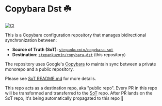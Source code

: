 # Copybara Dst ☘️

[![CI](https://github.com/stepankuzmin/copybara-dst/actions/workflows/ci.yml/badge.svg)](https://github.com/stepankuzmin/copybara-dst/actions/workflows/ci.yml)

This is a Copybara configuration repository that manages bidirectional synchronization between:
- **Source of Truth (SoT)**: [`stepankuzmin/copybara-sot`](https://github.com/stepankuzmin/copybara-sot)
- **Destination**: [`stepankuzmin/copybara-dst`](https://github.com/stepankuzmin/copybara-dst) (this repository)

The repository uses Google's [Copybara](https://github.com/google/copybara/) to maintain sync between a private monorepo and a public repository.

Please see [SoT README.md](https://github.com/stepankuzmin/copybara-sot/tree/main?tab=readme-ov-file) for more details.

This repo acts as a destination repo, aka "public repo". Every PR in this repo will be transformed and transferred to the [SoT](https://github.com/stepankuzmin/copybara-sot) repo.
After PR lands on the SoT repo, it's being automatically propagated to this repo 🚀
